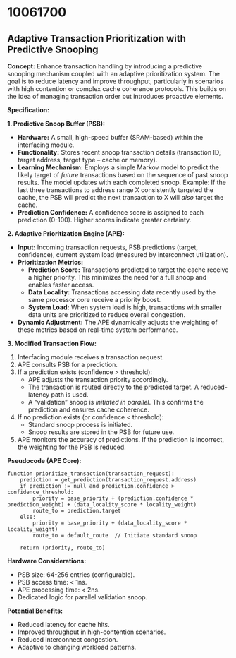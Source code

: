 # 10061700

## Adaptive Transaction Prioritization with Predictive Snooping

**Concept:** Enhance transaction handling by introducing a predictive snooping mechanism coupled with an adaptive prioritization system. The goal is to reduce latency and improve throughput, particularly in scenarios with high contention or complex cache coherence protocols. This builds on the idea of managing transaction order but introduces proactive elements.

**Specification:**

**1. Predictive Snoop Buffer (PSB):**

*   **Hardware:** A small, high-speed buffer (SRAM-based) within the interfacing module.
*   **Functionality:** Stores recent snoop transaction details (transaction ID, target address, target type – cache or memory).
*   **Learning Mechanism:** Employs a simple Markov model to predict the likely target of *future* transactions based on the sequence of past snoop results.  The model updates with each completed snoop.  Example: If the last three transactions to address range X consistently targeted the cache, the PSB will predict the next transaction to X will *also* target the cache.
*   **Prediction Confidence:**  A confidence score is assigned to each prediction (0-100). Higher scores indicate greater certainty.

**2. Adaptive Prioritization Engine (APE):**

*   **Input:** Incoming transaction requests, PSB predictions (target, confidence), current system load (measured by interconnect utilization).
*   **Prioritization Metrics:**
    *   **Prediction Score:** Transactions predicted to target the cache receive a higher priority. This minimizes the need for a full snoop and enables faster access.
    *   **Data Locality:**  Transactions accessing data recently used by the same processor core receive a priority boost.
    *   **System Load:** When system load is high, transactions with smaller data units are prioritized to reduce overall congestion.
*   **Dynamic Adjustment:** The APE dynamically adjusts the weighting of these metrics based on real-time system performance.

**3. Modified Transaction Flow:**

1.  Interfacing module receives a transaction request.
2.  APE consults PSB for a prediction.
3.  If a prediction exists (confidence > threshold):
    *   APE adjusts the transaction priority accordingly.
    *   The transaction is routed directly to the predicted target. A reduced-latency path is used.
    *   A “validation” snoop is *initiated in parallel*. This confirms the prediction and ensures cache coherence.
4.  If no prediction exists (or confidence < threshold):
    *   Standard snoop process is initiated.
    *   Snoop results are stored in the PSB for future use.
5.  APE monitors the accuracy of predictions.  If the prediction is incorrect, the weighting for the PSB is reduced.

**Pseudocode (APE Core):**

```
function prioritize_transaction(transaction_request):
    prediction = get_prediction(transaction_request.address)
    if prediction != null and prediction.confidence > confidence_threshold:
        priority = base_priority + (prediction.confidence * prediction_weight) + (data_locality_score * locality_weight)
        route_to = prediction.target
    else:
        priority = base_priority + (data_locality_score * locality_weight)
        route_to = default_route  // Initiate standard snoop
    
    return (priority, route_to)
```

**Hardware Considerations:**

*   PSB size: 64-256 entries (configurable).
*   PSB access time: < 1ns.
*   APE processing time: < 2ns.
*   Dedicated logic for parallel validation snoop.

**Potential Benefits:**

*   Reduced latency for cache hits.
*   Improved throughput in high-contention scenarios.
*   Reduced interconnect congestion.
*   Adaptive to changing workload patterns.
